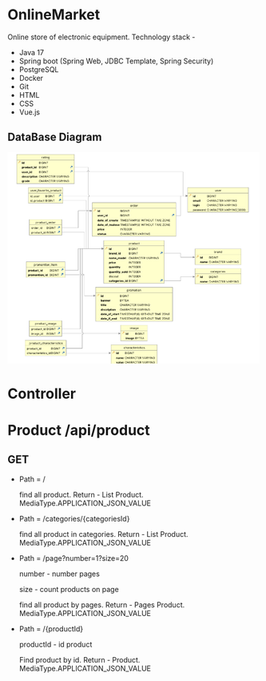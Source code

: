 # OnlineMarket

Online store of electronic equipment.
Technology stack -
<ul>
  <li>Java 17</li>
  <li>Spring boot (Spring Web, JDBC Template, Spring Security)</li>
  <li>PostgreSQL</li>
  <li>Docker</li>
  <li>Git</li>
  <li>HTML</li>
  <li>CSS</li>
  <li>Vue.js</li>
</ul>
<h2>
  DataBase Diagram
</h2>

<img src="https://github.com/faketri/OnlineMarket/blob/master/assets/%D0%A1%D0%BD%D0%B8%D0%BC%D0%BE%D0%BA%20%D1%8D%D0%BA%D1%80%D0%B0%D0%BD%D0%B0%20%D0%BE%D1%82%202023-12-28%2015-03-56.png">

# Controller 

# Product /api/product
<h2>GET</h2>  
<ul>
  <li> Path = / </li>
  <p>find all product. Return - List Product. MediaType.APPLICATION_JSON_VALUE</p>
    <li> Path = /categories/{categoriesId} </li>
  <p>find all product in categories. Return - List Product. MediaType.APPLICATION_JSON_VALUE</p>
    <li> Path = /page?number=1?size=20 </li>
    <p>number - number pages</p>
    <p>size - count products on page</p>
  <p>find all product by pages. Return - Pages Product. MediaType.APPLICATION_JSON_VALUE</p>
    <li> Path = /{productId} </li>
    <p> productId - id product </p>
  <p>Find product by id. Return - Product. MediaType.APPLICATION_JSON_VALUE</p>
</ul>
